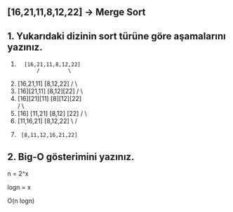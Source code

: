 ## [16,21,11,8,12,22] -> Merge Sort

## 1. Yukarıdaki dizinin sort türüne göre aşamalarını yazınız. 

 1.       [16,21,11,8,12,22]        
              /         \
 2.    [16,21,11]      [8,12,22]
            /             \
 3.   [16][21,11]     [8,12][22]
          /               \
 4. [16][21][11]       [8][12][22]   
        /                 \
 5. [16] [11,21]       [8,12] [22]
      /                  \
 6. [11,16,21]         [8,12,22]
       \                /
 7.      [8,11,12,16,21,22]
     
## 2. Big-O gösterimini yazınız.

n = 2^x

logn = x

O(n logn)     
